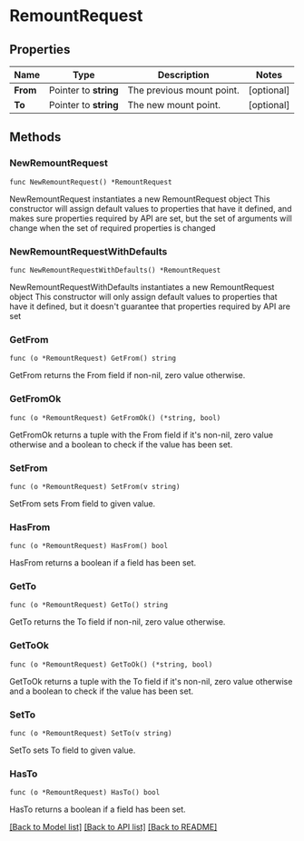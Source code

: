 # RemountRequest


## Properties

Name | Type | Description | Notes
------------ | ------------- | ------------- | -------------
**From** | Pointer to **string** | The previous mount point. | [optional] 
**To** | Pointer to **string** | The new mount point. | [optional] 



## Methods


### NewRemountRequest

`func NewRemountRequest() *RemountRequest`

NewRemountRequest instantiates a new RemountRequest object
This constructor will assign default values to properties that have it defined,
and makes sure properties required by API are set, but the set of arguments
will change when the set of required properties is changed

### NewRemountRequestWithDefaults

`func NewRemountRequestWithDefaults() *RemountRequest`

NewRemountRequestWithDefaults instantiates a new RemountRequest object
This constructor will only assign default values to properties that have it defined,
but it doesn't guarantee that properties required by API are set


### GetFrom

`func (o *RemountRequest) GetFrom() string`

GetFrom returns the From field if non-nil, zero value otherwise.

### GetFromOk

`func (o *RemountRequest) GetFromOk() (*string, bool)`

GetFromOk returns a tuple with the From field if it's non-nil, zero value otherwise
and a boolean to check if the value has been set.

### SetFrom

`func (o *RemountRequest) SetFrom(v string)`

SetFrom sets From field to given value.


### HasFrom

`func (o *RemountRequest) HasFrom() bool`

HasFrom returns a boolean if a field has been set.




### GetTo

`func (o *RemountRequest) GetTo() string`

GetTo returns the To field if non-nil, zero value otherwise.

### GetToOk

`func (o *RemountRequest) GetToOk() (*string, bool)`

GetToOk returns a tuple with the To field if it's non-nil, zero value otherwise
and a boolean to check if the value has been set.

### SetTo

`func (o *RemountRequest) SetTo(v string)`

SetTo sets To field to given value.


### HasTo

`func (o *RemountRequest) HasTo() bool`

HasTo returns a boolean if a field has been set.









[[Back to Model list]](../README.md#documentation-for-models) [[Back to API list]](../README.md#documentation-for-api-endpoints) [[Back to README]](../README.md)


